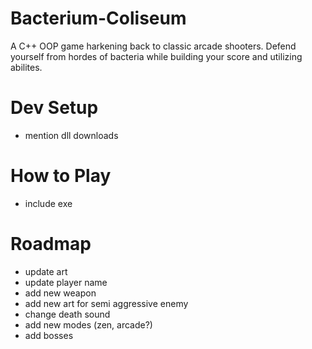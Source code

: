 # Bacterium-Coliseum
A C++ OOP game harkening back to classic arcade shooters. Defend yourself from hordes of bacteria while building your score and utilizing abilites.

# Dev Setup
- mention dll downloads

# How to Play
- include exe

# Roadmap
- update art
- update player name
- add new weapon
- add new art for semi aggressive enemy
- change death sound
- add new modes (zen, arcade?)
- add bosses
